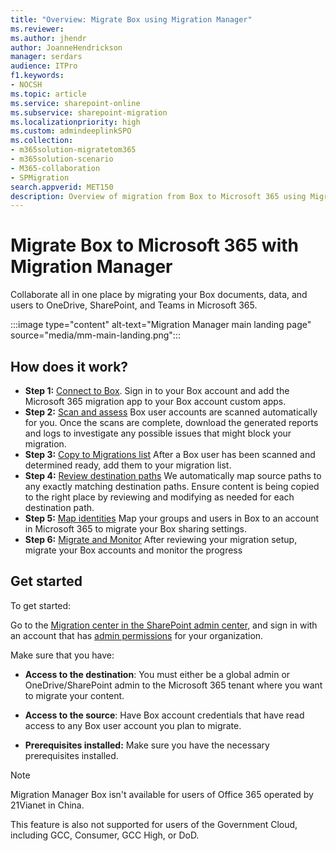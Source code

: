 ```yaml
---
title: "Overview: Migrate Box using Migration Manager"
ms.reviewer: 
ms.author: jhendr
author: JoanneHendrickson
manager: serdars
audience: ITPro
f1.keywords:
- NOCSH
ms.topic: article
ms.service: sharepoint-online
ms.subservice: sharepoint-migration
ms.localizationpriority: high
ms.custom: admindeeplinkSPO
ms.collection: 
- m365solution-migratetom365
- m365solution-scenario
- M365-collaboration
- SPMigration
search.appverid: MET150
description: Overview of migration from Box to Microsoft 365 using Migration Manager.
---
```


# Migrate Box to Microsoft 365 with Migration Manager

Collaborate all in one place by migrating your Box documents, data, and users to OneDrive, SharePoint, and Teams in Microsoft 365. 

:::image type="content" alt-text="Migration Manager main landing page" source="media/mm-main-landing.png":::

## How does it work?

- **Step 1:** [Connect to Box](mm-box-step1-connect.md).   Sign in to your Box account and add the Microsoft 365 migration app to your Box account custom apps. 
- **Step 2:** [Scan and assess](mm-box-step2-scan-assess.md) Box user accounts are scanned automatically for you. Once the scans are complete, download the generated reports and logs to investigate any possible issues that might block your migration.
- **Step 3:** [Copy to Migrations list](mm-box-step3-copy-to-migrations.md) After a Box user has been scanned and determined ready, add them to your migration list.
- **Step 4:** [Review destination paths](mm-box-step4-review-destinations.md)  We automatically map source paths to any exactly matching destination paths. Ensure content is being copied to the right place by reviewing and modifying as needed for each destination path.
- **Step 5:** [Map identities](mm-box-step5-map-identities.md)   Map your groups and users in Box to an account in Microsoft 365 to migrate your Box sharing settings.
- **Step 6:** [Migrate and Monitor](mm-box-step6-migrate-monitor.md) After reviewing your migration setup, migrate your Box accounts and monitor the progress


## Get started

To get started:

Go to the <a href="https://go.microsoft.com/fwlink/?linkid=2185075" target="_blank">Migration center in the SharePoint admin center</a>, and sign in with an account that has [admin permissions](/sharepoint/sharepoint-admin-role) for your organization.

Make sure that you have:

- **Access to the destination**: You must either be a global admin or OneDrive/SharePoint admin to the Microsoft 365 tenant where you want to migrate your content. 

- **Access to the source**: Have Box account credentials that have read access to any Box user account you plan to migrate.

- **Prerequisites installed:** Make sure you have the necessary prerequisites installed.

>[!NOTE]
>Migration Manager Box isn't available for users of Office 365 operated by 21Vianet in China.
>
> This feature is also not supported for users of the Government Cloud, including GCC, Consumer, GCC High, or DoD.





